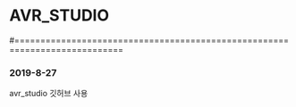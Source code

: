 # AVR_STUDIO


#===========================================================================
### 2019-8-27
avr_studio 깃허브 사용
